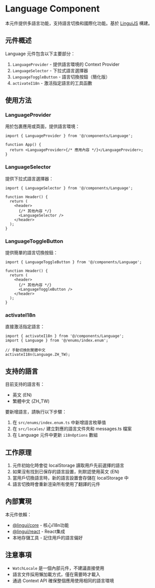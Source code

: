 # Language Component

本元件提供多語言功能，支持語言切換和國際化功能。基於 [LinguiJS](https://lingui.js.org/) 構建。

## 元件概述

Language 元件包含以下主要部分：

1. `LanguageProvider` - 提供語言環境的 Context Provider
2. `LanguageSelector` - 下拉式語言選擇器
3. `LanguageToggleButton` - 語言切換按鈕（簡化版）
4. `activateI18n` - 激活指定語言的工具函數

## 使用方法

### LanguageProvider

用於包裹應用或頁面，提供語言環境：

```tsx
import { LanguageProvider } from '@/components/Language';

function App() {
  return <LanguageProvider>{/* 應用內容 */}</LanguageProvider>;
}
```

### LanguageSelector

提供下拉式語言選擇器：

```tsx
import { LanguageSelector } from '@/components/Language';

function Header() {
  return (
    <header>
      {/* 其他內容 */}
      <LanguageSelector />
    </header>
  );
}
```

### LanguageToggleButton

提供簡單的語言切換按鈕：

```tsx
import { LanguageToggleButton } from '@/components/Language';

function Header() {
  return (
    <header>
      {/* 其他內容 */}
      <LanguageToggleButton />
    </header>
  );
}
```

### activateI18n

直接激活指定語言：

```tsx
import { activateI18n } from '@/components/Language';
import { Language } from '@/enums/index.enum';

// 手動切換到繁體中文
activateI18n(Language.ZH_TW);
```

## 支持的語言

目前支持的語言有：

- 英文 (EN)
- 繁體中文 (ZH_TW)

要新增語言，請執行以下步驟：

1. 在 `src/enums/index.enum.ts` 中新增語言枚舉值
2. 在 `src/locales/` 建立對應的語言文件夾和 messages.ts 檔案
3. 在 Language 元件中更新 `i18nOptions` 數組

## 工作原理

1. 元件初始化時會從 localStorage 讀取用戶先前選擇的語言
2. 如果沒有找到已保存的語言設置，則默認使用英文 (EN)
3. 當用戶切換語言時，新的語言設置會存儲在 localStorage 中
4. 語言切換時會重新渲染所有使用了翻譯的元件

## 內部實現

本元件依賴：

- [@lingui/core](https://lingui.js.org/ref/core.html) - 核心i18n功能
- [@lingui/react](https://lingui.js.org/ref/react.html) - React集成
- 本地存儲工具 - 記住用戶的語言偏好

## 注意事項

- `WatchLocale` 是一個內部元件，不建議直接使用
- 語言文件採用懶加載方式，僅在需要時才載入
- 通過 Context API 確保整個應用使用相同的語言環境
